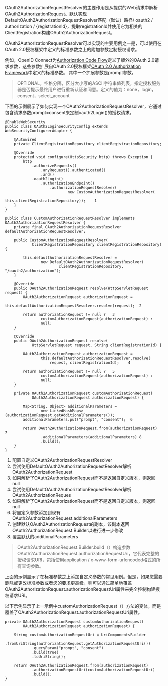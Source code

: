 OAuth2AuthorizationRequestResolver的主要作用是从提供的Web请求中解析OAuth2AuthorizationRequest。默认实现DefaultOAuth2AuthorizationRequestResolver匹配（默认）路径/ oauth2 / authorization / {registrationId}，提取registrationId并使用它为相关的ClientRegistration构建OAuth2AuthorizationRequest。

OAuth2AuthorizationRequestResolver可以实现的主要用例之一是，可以使用在OAuth 2.0授权框架中定义的标准参数之上的附加参数定制授权请求。

例如，OpenID Connect为[Authorization Code Flow](https://openid.net/specs/openid-connect-core-1_0.html#AuthRequest)定义了额外的OAuth 2.0请求参数，这些参数扩展自OAuth 2.0授权框架[OAuth 2.0 Authorization Framework](https://tools.ietf.org/html/rfc6749#section-4.1.1)中定义的标准参数。 其中一个扩展参数是prompt参数。

> OPTIONAL。空格分隔，区分大小写的ASCII字符串值列表，指定授权服务器是否提示最终用户进行重新认证和同意。定义的值为：none，login，consent，select\_account

下面的示例展示了如何实现一个OAuth2AuthorizationRequestResolver，它通过包含请求参数prompt=consent来定制oauth2Login\(\)的授权请求。

```
@EnableWebSecurity
public class OAuth2LoginSecurityConfig extends WebSecurityConfigurerAdapter {

    @Autowired
    private ClientRegistrationRepository clientRegistrationRepository;

    @Override
    protected void configure(HttpSecurity http) throws Exception {
        http
            .authorizeRequests()
                .anyRequest().authenticated()
                .and()
            .oauth2Login()
                .authorizationEndpoint()
                    .authorizationRequestResolver(
                            new CustomAuthorizationRequestResolver(
                                    this.clientRegistrationRepository));    1
    }
}

public class CustomAuthorizationRequestResolver implements OAuth2AuthorizationRequestResolver {
    private final OAuth2AuthorizationRequestResolver defaultAuthorizationRequestResolver;

    public CustomAuthorizationRequestResolver(
            ClientRegistrationRepository clientRegistrationRepository) {

        this.defaultAuthorizationRequestResolver =
                new DefaultOAuth2AuthorizationRequestResolver(
                        clientRegistrationRepository, "/oauth2/authorization");
    }

    @Override
    public OAuth2AuthorizationRequest resolve(HttpServletRequest request) {
        OAuth2AuthorizationRequest authorizationRequest =
                this.defaultAuthorizationRequestResolver.resolve(request);  2

        return authorizationRequest != null ?   3
                customAuthorizationRequest(authorizationRequest) :
                null;
    }

    @Override
    public OAuth2AuthorizationRequest resolve(
            HttpServletRequest request, String clientRegistrationId) {

        OAuth2AuthorizationRequest authorizationRequest =
                this.defaultAuthorizationRequestResolver.resolve(
                    request, clientRegistrationId);    4

        return authorizationRequest != null ?   5
                customAuthorizationRequest(authorizationRequest) :
                null;
    }

    private OAuth2AuthorizationRequest customAuthorizationRequest(
            OAuth2AuthorizationRequest authorizationRequest) {

        Map<String, Object> additionalParameters =
                new LinkedHashMap<>(authorizationRequest.getAdditionalParameters());
        additionalParameters.put("prompt", "consent");  6

        return OAuth2AuthorizationRequest.from(authorizationRequest)    7
                .additionalParameters(additionalParameters) 8
                .build();
    }
}
```

1. 配置自定义OAuth2AuthorizationRequestResolver
2. 尝试使用DefaultOAuth2AuthorizationRequestResolver解析OAuth2AuthorizationRequest
3. 如果解析了OAuth2AuthorizationRequest而不是返回自定义版本，则返回null
4. 尝试使用DefaultOAuth2AuthorizationRequestResolver解析OAuth2AuthorizationReques
5. 如果解析了OAuth2AuthorizationRequest而不是返回自定义版本，则返回null
6. 将自定义参数添加到现有OAuth2AuthorizationRequest.additionalParameters
7. 创建默认OAuth2AuthorizationRequest的副本，该副本返回OAuth2AuthorizationRequest.Builder以进行进一步修改
8. 覆盖默认的additionalParameters

> OAuth2AuthorizationRequest.Builder.build（）构造参数OAuth2AuthorizationRequest.authorizationRequestUri，它代表完整的授权请求URI，包括使用application / x-www-form-urlencoded格式的所有查询参数。

上面的示例显示了在标准参数之上添加自定义参数的常见用例。但是，如果您需要删除或更改标准参数或者您的要求更高级，则可以通过简单地覆盖OAuth2AuthorizationRequest.authorizationRequestUri属性来完全控制构建授权请求URI。

以下示例显示了上一示例中customAuthorizationRequest（）方法的变体，而是覆盖了OAuth2AuthorizationRequest.authorizationRequestUri属性。

```
private OAuth2AuthorizationRequest customAuthorizationRequest(
        OAuth2AuthorizationRequest authorizationRequest) {

    String customAuthorizationRequestUri = UriComponentsBuilder
            .fromUriString(authorizationRequest.getAuthorizationRequestUri())
            .queryParam("prompt", "consent")
            .build(true)
            .toUriString();

    return OAuth2AuthorizationRequest.from(authorizationRequest)
            .authorizationRequestUri(customAuthorizationRequestUri)
            .build();
}
```



